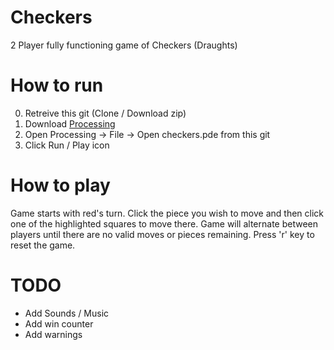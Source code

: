 # Checkers
2 Player fully functioning game of Checkers (Draughts)

# How to run
0. Retreive this git (Clone / Download zip)
1. Download [Processing](https://processing.org/download/)
2. Open Processing -> File -> Open checkers.pde from this git
3. Click Run / Play icon

# How to play
Game starts with red's turn. Click the piece you wish to move and then click one of the highlighted squares to move there.
Game will alternate between players until there are no valid moves or pieces remaining. 
Press 'r' key to reset the game.

# TODO
- Add Sounds / Music
- Add win counter
- Add warnings
